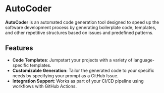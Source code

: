 # AutoCoder

**AutoCoder** is an automated code generation tool designed to speed up the software development process by generating boilerplate code, templates, and other repetitive structures based on issues and predefined patterns.

## Features

- **Code Templates**: Jumpstart your projects with a variety of language-specific templates.
- **Customizable Generation**: Tailor the generated code to your specific needs by specifying your prompt as a GitHub Issue.
- **Integration Support**: Works as part of your CI/CD pipeline using workflows with GitHub Actions.
